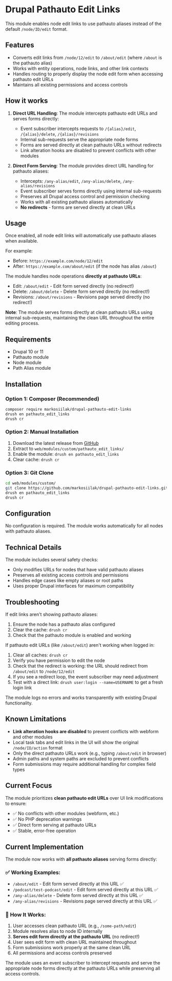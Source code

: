 # Drupal Pathauto Edit Links

This module enables node edit links to use pathauto aliases instead of the default `/node/ID/edit` format.

## Features

- Converts edit links from `/node/12/edit` to `/about/edit` (where `/about` is the pathauto alias)
- Works with entity operations, node links, and other link contexts
- Handles routing to properly display the node edit form when accessing pathauto edit URLs
- Maintains all existing permissions and access controls

## How it works

1. **Direct URL Handling**: The module intercepts pathauto edit URLs and serves forms directly:
   - Event subscriber intercepts requests to `/{alias}/edit`, `/{alias}/delete`, `/{alias}/revisions`
   - Internal sub-requests serve the appropriate node forms
   - Forms are served directly at clean pathauto URLs without redirects
   - Link alteration hooks are disabled to prevent conflicts with other modules

2. **Direct Form Serving**: The module provides direct URL handling for pathauto aliases:
   - Intercepts: `/any-alias/edit`, `/any-alias/delete`, `/any-alias/revisions`
   - Event subscriber serves forms directly using internal sub-requests
   - Preserves all Drupal access control and permission checking
   - Works with all existing pathauto aliases automatically
   - **No redirects** - forms are served directly at clean URLs

## Usage

Once enabled, all node edit links will automatically use pathauto aliases when available.

For example:
- Before: `https://example.com/node/12/edit`
- After: `https://example.com/about/edit` (if the node has alias `/about`)

The module handles node operations **directly at pathauto URLs**:
- Edit: `/about/edit` - Edit form served directly (no redirect!)
- Delete: `/about/delete` - Delete form served directly (no redirect!)
- Revisions: `/about/revisions` - Revisions page served directly (no redirect!)

**Note**: The module serves forms directly at clean pathauto URLs using internal sub-requests, maintaining the clean URL throughout the entire editing process.

## Requirements

- Drupal 10 or 11
- Pathauto module
- Node module
- Path Alias module

## Installation

### Option 1: Composer (Recommended)

```bash
composer require markosiilak/drupal-pathauto-edit-links
drush en pathauto_edit_links
drush cr
```

### Option 2: Manual Installation

1. Download the latest release from [GitHub](https://github.com/markosiilak/drupal-pathauto-edit-links/releases)
2. Extract to `web/modules/custom/pathauto_edit_links/`
3. Enable the module: `drush en pathauto_edit_links`
4. Clear cache: `drush cr`

### Option 3: Git Clone

```bash
cd web/modules/custom/
git clone https://github.com/markosiilak/drupal-pathauto-edit-links.git
drush en pathauto_edit_links
drush cr
```

## Configuration

No configuration is required. The module works automatically for all nodes with pathauto aliases.

## Technical Details

The module includes several safety checks:
- Only modifies URLs for nodes that have valid pathauto aliases
- Preserves all existing access controls and permissions
- Handles edge cases like empty aliases or root paths
- Uses proper Drupal interfaces for maximum compatibility

## Troubleshooting

If edit links aren't showing pathauto aliases:
1. Ensure the node has a pathauto alias configured
2. Clear the cache: `drush cr`
3. Check that the pathauto module is enabled and working

If pathauto edit URLs (like `/about/edit`) aren't working when logged in:
1. Clear all caches: `drush cr`
2. Verify you have permission to edit the node
3. Check that the redirect is working: the URL should redirect from `/about/edit` to `/node/12/edit`
4. If you see a redirect loop, the event subscriber may need adjustment
5. Test with a direct link: `drush user:login --name=USERNAME` to get a fresh login link

The module logs no errors and works transparently with existing Drupal functionality.

## Known Limitations

- **Link alteration hooks are disabled** to prevent conflicts with webform and other modules
- Local task tabs and edit links in the UI will show the original `/node/ID/action` format
- Only the direct pathauto URLs work (e.g., typing `/about/edit` in browser)
- Admin paths and system paths are excluded to prevent conflicts
- Form submissions may require additional handling for complex field types

## Current Focus

The module prioritizes **clean pathauto edit URLs** over UI link modifications to ensure:
- ✅ No conflicts with other modules (webform, etc.)
- ✅ No PHP deprecation warnings
- ✅ Direct form serving at pathauto URLs
- ✅ Stable, error-free operation

## Current Implementation

The module now works with **all pathauto aliases** serving forms directly:

### ✅ **Working Examples:**
- `/about/edit` - Edit form served directly at this URL ✅
- `/podcast/test-podcast/edit` - Edit form served directly at this URL ✅
- `/any-alias/delete` - Delete form served directly at this URL ✅
- `/any-alias/revisions` - Revisions page served directly at this URL ✅

### 🎯 **How It Works:**
1. User accesses clean pathauto URL (e.g., `/some-path/edit`)
2. Module resolves alias to node ID internally
3. **Serves edit form directly at the pathauto URL** (no redirect!)
4. User sees edit form with clean URL maintained throughout
5. Form submissions work properly at the same clean URL
6. All permissions and access controls preserved

The module uses an event subscriber to intercept requests and serve the appropriate node forms directly at the pathauto URLs while preserving all access controls.

